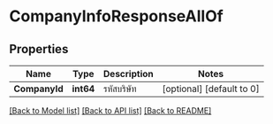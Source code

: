 # CompanyInfoResponseAllOf

## Properties

Name | Type | Description | Notes
------------ | ------------- | ------------- | -------------
**CompanyId** | **int64** | รหัสบริษัท | [optional] [default to 0]

[[Back to Model list]](../README.md#documentation-for-models) [[Back to API list]](../README.md#documentation-for-api-endpoints) [[Back to README]](../README.md)


